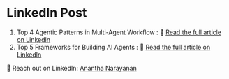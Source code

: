 # **LinkedIn Post**

1. Top 4 Agentic Patterns in Multi-Agent Workflow : 🔗 [Read the full article on LinkedIn](https://www.linkedin.com/posts/rananthanarayananofficial_agentic-pattern-activity-7292602645146411008-dJTo?utm_source=share&utm_medium=member_desktop&rcm=ACoAAD3kBhQBid6et9hge9aBc_lrrLFcSKi8BrE)
2. Top 5 Frameworks for Building AI Agents : 🔗 [Read the full article on LinkedIn](https://www.linkedin.com/posts/rananthanarayananofficial_agents-framework-activity-7294046596231544832-DYZv?utm_source=share&utm_medium=member_desktop&rcm=ACoAAD3kBhQBid6et9hge9aBc_lrrLFcSKi8BrE)





📩 Reach out on LinkedIn: [Anantha Narayanan](https://www.linkedin.com/in/rananthanarayananofficial)

